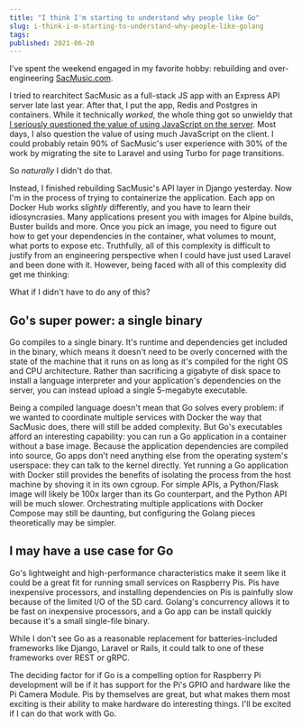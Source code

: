 ```yaml
---
title: "I think I'm starting to understand why people like Go"
slug: i-think-i-m-starting-to-understand-why-people-like-golang
tags:
published: 2021-06-20
---
```


I've spent the weekend engaged in my favorite hobby: rebuilding and over-engineering [SacMusic.com](https://sacmusic.com).

I tried to rearchitect SacMusic as a full-stack JS app with an Express API server late last year. After that, I put the app, Redis and Postgres in containers. While it technically _worked_, the whole thing got so unwieldy that [I seriously questioned the value of using JavaScript on the server](https://dev.to/raspberrytyler/reflecting-on-a-year-with-node-js-and-why-i-should-have-stuck-with-laravel-e5a). Most days, I also question the value of using much JavaScript on the client. I could probably retain 90% of SacMusic's user experience with 30% of the work by migrating the site to Laravel and using Turbo for page transitions.

So _naturally_ I didn't do that.

Instead, I finished rebuilding SacMusic's API layer in Django yesterday. Now I'm in the process of trying to containerize the application. Each app on Docker Hub works _slightly_ differently, and you have to learn their idiosyncrasies. Many applications present you with images for Alpine builds, Buster builds and more. Once you pick an image, you need to figure out how to get your dependencies in the container, what volumes to mount, what ports to expose etc. Truthfully, all of this complexity is difficult to justify from an engineering perspective when I could have just used Laravel and been done with it. However, being faced with all of this complexity did get me thinking:

What if I didn't have to do any of this?

## Go's super power: a single binary

Go compiles to a single binary. It's runtime and dependencies get included in the binary, which means it doesn't need to be overly concerned with the state of the machine that it runs on as long as it's compiled for the right OS and CPU architecture. Rather than sacrificing a gigabyte of disk space to install a language interpreter and your application's dependencies on the server, you can instead upload a single 5-megabyte executable.

Being a compiled language doesn't mean that Go solves every problem: if we wanted to coordinate multiple services with Docker the way that SacMusic does, there will still be added complexity. But Go's executables afford an interesting capability: you can run a Go application in a container without a base image. Because the application dependencies are compiled into source, Go apps don't need anything else from the operating system's userspace: they can talk to the kernel directly. Yet running a Go application with Docker still provides the benefits of isolating the process from the host machine by shoving it in its own cgroup. For simple APIs, a Python/Flask image will likely be 100x larger than its Go counterpart, and the Python API will be much slower. Orchestrating multiple applications with Docker Compose may still be daunting, but configuring the Golang pieces theoretically may be simpler.

## I may have a use case for Go

Go's lightweight and high-performance characteristics make it seem like it could be a great fit for running small services on Raspberry Pis. Pis have inexpensive processors, and installing dependencies on Pis is painfully slow because of the limited I/O of the SD card. Golang's concurrency allows it to be fast on inexpensive processors, and a Go app can be install quickly because it's a small single-file binary.

While I don't see Go as a reasonable replacement for batteries-included frameworks like Django, Laravel or Rails, it could talk to one of these frameworks over REST or gRPC.

The deciding factor for if Go is a compelling option for Raspberry Pi development will be if it has support for the Pi's GPIO and hardware like the Pi Camera Module. Pis by themselves are great, but what makes them most exciting is their ability to make hardware do interesting things. I'll be excited if I can do that work with Go.
